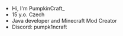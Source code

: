 - Hi, I'm PumpkinCraft_
- 15 y.o. Czech
- Java developer and Minecraft Mod Creator
- Discord: pumpk1ncraft
